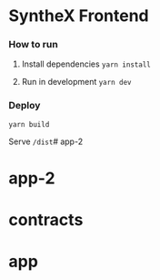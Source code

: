 # SyntheX Frontend

### How to run

1. Install dependencies
`yarn install`

2. Run in development
`yarn dev`

### Deploy

`yarn build`

Serve `/dist`# app-2
# app-2
# contracts
# app
